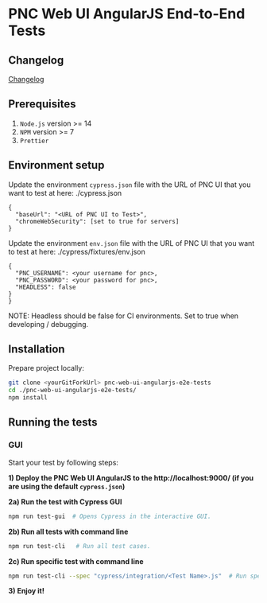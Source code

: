 # PNC Web UI AngularJS End-to-End Tests

## Changelog

[Changelog](https://github.com/project-ncl/pnc-web-ui-angularjs-e2e-tests/wiki/Change-logs)

## Prerequisites

1. `Node.js` version >= 14
2. `NPM` version >= 7
3. `Prettier`

## Environment setup

Update the environment `cypress.json` file with the URL of PNC UI that you want to test at here: ./cypress.json

```
{
  "baseUrl": "<URL of PNC UI to Test>",
  "chromeWebSecurity": [set to true for servers]
}
```

Update the environment `env.json` file with the URL of PNC UI that you want to test at here: ./cypress/fixtures/env.json

```
{
  "PNC_USERNAME": <your username for pnc>,
  "PNC_PASSWORD": <your password for pnc>,
  "HEADLESS": false
}
}
```

NOTE: Headless should be false for CI environments. Set to true when developing / debugging.

## Installation

Prepare project locally:

```bash
git clone <yourGitForkUrl> pnc-web-ui-angularjs-e2e-tests
cd ./pnc-web-ui-angularjs-e2e-tests/
npm install
```

## Running the tests

### GUI

Start your test by following steps:

**1) Deploy the PNC Web UI AngularJS to the http://localhost:9000/ (if you are using the default `cypress.json`)**

**2a) Run the test with Cypress GUI**

```bash
npm run test-gui  # Opens Cypress in the interactive GUI.
```

**2b) Run all tests with command line**

```bash
npm run test-cli   # Run all test cases.
```

**2c) Run specific test with command line**

```bash
npm run test-cli --spec "cypress/integration/<Test Name>.js"  # Run specific test case.
```

**3) Enjoy it!**

